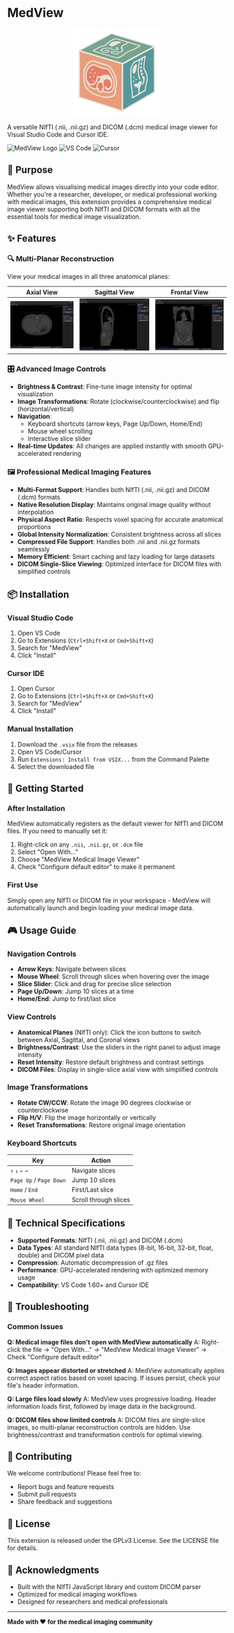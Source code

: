 # MedView

<div align="center">
  <img src="assets/logo.png" alt="MedView Logo" width="200"/>
</div>

A versatile NIfTI (.nii, .nii.gz) and DICOM (.dcm) medical image viewer for Visual Studio Code and Cursor IDE.

![MedView Logo](https://img.shields.io/badge/MedView-Medical%20Imaging-blue?style=for-the-badge)
![VS Code](https://img.shields.io/badge/VS%20Code-Extension-green?style=for-the-badge)
![Cursor](https://img.shields.io/badge/Cursor-Compatible-purple?style=for-the-badge)

## 🏥 Purpose

MedView allows visualising medical images directly into your code editor. Whether you're a researcher, developer, or medical professional working with medical images, this extension provides a comprehensive medical image viewer supporting both NIfTI and DICOM formats with all the essential tools for medical image visualization.

## ✨ Features

### 🔍 Multi-Planar Reconstruction
View your medical images in all three anatomical planes:

| Axial View | Sagittal View | Frontal View |
|------------|---------------|--------------|
| ![Axial View](assets/axial.png) | ![Sagittal View](assets/sagittal.png) | ![Frontal View](assets/fronta.png) |

### 🎛️ Advanced Image Controls
- **Brightness & Contrast**: Fine-tune image intensity for optimal visualization
- **Image Transformations**: Rotate (clockwise/counterclockwise) and flip (horizontal/vertical)
- **Navigation**: 
  - Keyboard shortcuts (arrow keys, Page Up/Down, Home/End)
  - Mouse wheel scrolling
  - Interactive slice slider
- **Real-time Updates**: All changes are applied instantly with smooth GPU-accelerated rendering

### 🖼️ Professional Medical Imaging Features
- **Multi-Format Support**: Handles both NIfTI (.nii, .nii.gz) and DICOM (.dcm) formats
- **Native Resolution Display**: Maintains original image quality without interpolation
- **Physical Aspect Ratio**: Respects voxel spacing for accurate anatomical proportions
- **Global Intensity Normalization**: Consistent brightness across all slices
- **Compressed File Support**: Handles both .nii and .nii.gz formats seamlessly
- **Memory Efficient**: Smart caching and lazy loading for large datasets
- **DICOM Single-Slice Viewing**: Optimized interface for DICOM files with simplified controls

## 📦 Installation

### Visual Studio Code
1. Open VS Code
2. Go to Extensions (`Ctrl+Shift+X` or `Cmd+Shift+X`)
3. Search for "MedView"
4. Click "Install"

### Cursor IDE
1. Open Cursor
2. Go to Extensions (`Ctrl+Shift+X` or `Cmd+Shift+X`)
3. Search for "MedView"
4. Click "Install"

### Manual Installation
1. Download the `.vsix` file from the releases
2. Open VS Code/Cursor
3. Run `Extensions: Install from VSIX...` from the Command Palette
4. Select the downloaded file

## 🚀 Getting Started

### After Installation
MedView automatically registers as the default viewer for NIfTI and DICOM files. If you need to manually set it:

1. Right-click on any `.nii`, `.nii.gz`, or `.dcm` file
2. Select "Open With..."
3. Choose "MedView Medical Image Viewer"
4. Check "Configure default editor" to make it permanent

### First Use
Simply open any NIfTI or DICOM file in your workspace - MedView will automatically launch and begin loading your medical image data.

## 🎮 Usage Guide

### Navigation Controls
- **Arrow Keys**: Navigate between slices
- **Mouse Wheel**: Scroll through slices when hovering over the image
- **Slice Slider**: Click and drag for precise slice selection
- **Page Up/Down**: Jump 10 slices at a time
- **Home/End**: Jump to first/last slice

### View Controls
- **Anatomical Planes** (NIfTI only): Click the icon buttons to switch between Axial, Sagittal, and Coronal views
- **Brightness/Contrast**: Use the sliders in the right panel to adjust image intensity
- **Reset Intensity**: Restore default brightness and contrast settings
- **DICOM Files**: Display in single-slice axial view with simplified controls

### Image Transformations
- **Rotate CW/CCW**: Rotate the image 90 degrees clockwise or counterclockwise
- **Flip H/V**: Flip the image horizontally or vertically
- **Reset Transformations**: Restore original image orientation

### Keyboard Shortcuts
| Key | Action |
|-----|--------|
| `↑` `↓` `←` `→` | Navigate slices |
| `Page Up` / `Page Down` | Jump 10 slices |
| `Home` / `End` | First/Last slice |
| `Mouse Wheel` | Scroll through slices |

## 🔧 Technical Specifications

- **Supported Formats**: NIfTI (.nii, .nii.gz) and DICOM (.dcm)
- **Data Types**: All standard NIfTI data types (8-bit, 16-bit, 32-bit, float, double) and DICOM pixel data
- **Compression**: Automatic decompression of .gz files
- **Performance**: GPU-accelerated rendering with optimized memory usage
- **Compatibility**: VS Code 1.60+ and Cursor IDE

## 🐛 Troubleshooting

### Common Issues
**Q: Medical image files don't open with MedView automatically**
A: Right-click the file → "Open With..." → "MedView Medical Image Viewer" → Check "Configure default editor"

**Q: Images appear distorted or stretched**
A: MedView automatically applies correct aspect ratios based on voxel spacing. If issues persist, check your file's header information.

**Q: Large files load slowly**
A: MedView uses progressive loading. Header information loads first, followed by image data in the background.

**Q: DICOM files show limited controls**
A: DICOM files are single-slice images, so multi-planar reconstruction controls are hidden. Use brightness/contrast and transformation controls for optimal viewing.

## 🤝 Contributing

We welcome contributions! Please feel free to:
- Report bugs and feature requests
- Submit pull requests
- Share feedback and suggestions

## 📄 License

This extension is released under the GPLv3 License. See the LICENSE file for details.

## 🙏 Acknowledgments

- Built with the NIfTI JavaScript library and custom DICOM parser
- Optimized for medical imaging workflows
- Designed for researchers and medical professionals

---

**Made with ❤️ for the medical imaging community**
